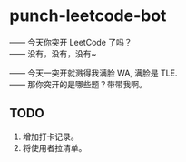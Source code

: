 # punch-leetcode-bot
—— 今天你突开 LeetCode 了吗？  
—— 没有，没有，没有~  

—— 今天一突开就溅得我满脸 WA, 满脸是 TLE.  
—— 那你突开的是哪些题？带带我啊。  

## TODO
1. 增加打卡记录。
2. 将使用者拉清单。
